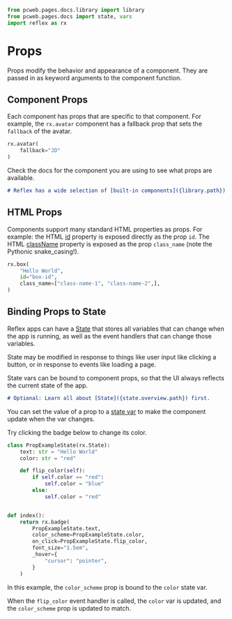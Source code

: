 ```python exec
from pcweb.pages.docs.library import library
from pcweb.pages.docs import state, vars
import reflex as rx
```

# Props

Props modify the behavior and appearance of a component. They are passed in as keyword arguments to the component function.

## Component Props

Each component has props that are specific to that component. For example, the `rx.avatar` component has a fallback prop that sets the `fallback` of the avatar.

```python demo
rx.avatar(
    fallback="JD"
)
```

Check the docs for the component you are using to see what props are available.

```md alert success
# Reflex has a wide selection of [built-in components]({library.path}) to get you started quickly.
```

## HTML Props

Components support many standard HTML properties as props. For example: the HTML [id]({"https://www.w3schools.com/html/html_id.asp"}) property is exposed directly as the prop `id`. The HTML [className]({"https://www.w3schools.com/jsref/prop_html_classname.asp"}) property is exposed as the prop `class_name` (note the Pythonic snake_casing!).

```python demo
rx.box(
    "Hello World",
    id="box-id",
    class_name=["class-name-1", "class-name-2",],
)
```

## Binding Props to State

Reflex apps can have a [State]({state.overview.path}) that stores all variables that can change when the app is running, as well as the event handlers that can change those variables.

State may be modified in response to things like user input like clicking a button, or in response to events like loading a page.

State vars can be bound to component props, so that the UI always reflects the current state of the app.

```md alert warning
# Optional: Learn all about [State]({state.overview.path}) first.
```

You can set the value of a prop to a [state var]({vars.base_vars.path}) to make the component update when the var changes.

Try clicking the badge below to change its color.

```python demo exec
class PropExampleState(rx.State):
    text: str = "Hello World"
    color: str = "red"

    def flip_color(self):
        if self.color == "red":
            self.color = "blue"
        else:
            self.color = "red"


def index():
    return rx.badge(
        PropExampleState.text,
        color_scheme=PropExampleState.color,
        on_click=PropExampleState.flip_color,
        font_size="1.5em",
        _hover={
            "cursor": "pointer",
        }
    )
```

In this example, the `color_scheme` prop is bound to the `color` state var.

When the `flip_color` event handler is called, the `color` var is updated, and the `color_scheme` prop is updated to match.
